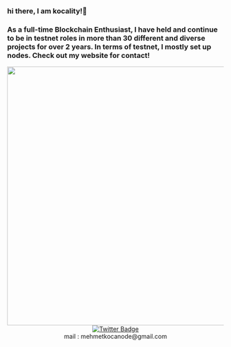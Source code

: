 ### hi there, I am kocality!👋
 <a></a>
### As a full-time Blockchain Enthusiast, I have held and continue to be in testnet roles in more than 30 different and diverse projects for over 2 years. In terms of testnet, I mostly set up nodes. Check out my website for contact! 
 
<div id="header" align="center">
  <img src="https://media.tenor.com/hIUA2uaU3uYAAAAC/ufo361-fire.gif" width="600"/>


<div id="badges">
  <a href="https://twitter.com/kkocality">
    <img src="https://img.shields.io/badge/Twitter-blue?style=for-the-badge&logo=twitter&logoColor=white" alt="Twitter Badge"/>
  </a>
</div>

</div>  
<div align="center">  
mail : mehmetkocanode@gmail.com

